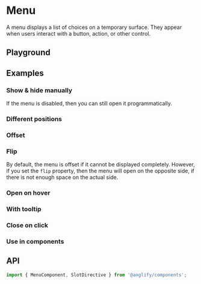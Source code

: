 # Menu

<app-references
issues="https://github.com/valentingavran/anglify/labels/component%3A%20Menu"
material-design="https://material.io/components/menus"
w3c="https://www.w3.org/WAI/ARIA/apg/patterns/menu/"/>

A menu displays a list of choices on a temporary surface. They appear when users interact with a button, action, or other control.

## Playground

<app-menu-playground></app-menu-playground>

## Examples

### Show & hide manually

If the menu is disabled, then you can still open it programmatically.
<app-code-example component="menu" example="show-hide-manually"></app-code-example>

### Different positions

<app-code-example component="menu" example="position"></app-code-example>

### Offset

<app-code-example component="menu" example="offset"></app-code-example>

### Flip

By default, the menu is offset if it cannot be displayed completely. However, if you set the `flip` property, then the menu will open on the opposite side, if there is not enough space on the actual side.
<app-code-example component="menu" example="flip"></app-code-example>

### Open on hover

<app-code-example component="menu" example="open-on-hover"></app-code-example>

### With tooltip

<app-code-example component="menu" example="with-tooltip"></app-code-example>

### Close on click

<app-code-example component="menu" example="close-on-click"></app-code-example>

### Use in components

<app-code-example component="menu" example="use-in-components"></app-code-example>

## API

```typescript
import { MenuComponent, SlotDirective } from '@anglify/components';
```

<app-inputs-table components="MenuComponent"></app-inputs-table>

<app-styling-table component="menu"></app-styling-table>
